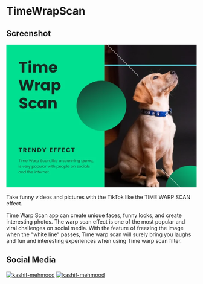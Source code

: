 # TimeWrapScan

## Screenshot
<img src="TimeWrapScan.png">

Take funny videos and pictures with the TikTok like the TIME WARP SCAN effect.

Time Warp Scan app can create unique faces, funny looks, and create interesting photos. The warp scan effect is one of the most popular and viral challenges on social media. With the feature of freezing the image when the "white line" passes, Time warp scan will surely bring you laughs and fun and interesting experiences when using Time warp scan filter.

## Social Media

<p align="left">
<a href="https://www.linkedin.com/in/harshsuvagiya" target="blank"><img align="center" src="https://raw.githubusercontent.com/rahuldkjain/github-profile-readme-generator/master/src/images/icons/Social/linked-in-alt.svg" alt="kashif-mehmood" height="30" width="40" /></a>
<a href="https://stackoverflow.com/users/10838454/harsh-suvagiya" target="blank"><img align="center" src="https://raw.githubusercontent.com/rahuldkjain/github-profile-readme-generator/master/src/images/icons/Social/stack-overflow.svg" alt="kashif-mehmood" height="30" width="40" /></a>
